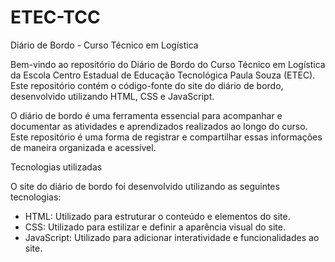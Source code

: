 # ETEC-TCC
Diário de Bordo - Curso Técnico em Logística

Bem-vindo ao repositório do Diário de Bordo do Curso Técnico em Logística da Escola 
Centro Estadual de Educação Tecnológica Paula Souza (ETEC). Este repositório contém
o código-fonte do site do diário de bordo, desenvolvido utilizando HTML, CSS e JavaScript.

O diário de bordo é uma ferramenta essencial para acompanhar e documentar as atividades
e aprendizados realizados ao longo do curso. Este repositório é uma forma de registrar e 
compartilhar essas informações de maneira organizada e acessível.

Tecnologias utilizadas

O site do diário de bordo foi desenvolvido utilizando as seguintes tecnologias:

- HTML: Utilizado para estruturar o conteúdo e elementos do site.
- CSS: Utilizado para estilizar e definir a aparência visual do site.
- JavaScript: Utilizado para adicionar interatividade e funcionalidades ao site.
